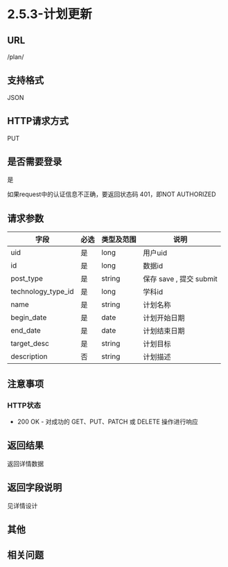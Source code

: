 # 2.5.3-计划更新

## URL

/plan/

## 支持格式

JSON

## HTTP请求方式

PUT

## 是否需要登录

是

如果request中的认证信息不正确，要返回状态码 401，即NOT AUTHORIZED

## 请求参数

字段 | 必选 | 类型及范围 | 说明
----|------|----------|-------------
uid                 |   是   | long    | 用户uid
id                  |   是   | long    | 数据id
post_type           |   是   | string  | 保存 save , 提交 submit
technology_type_id  |   是   | long    | 学科id
name                |   是   | string  | 计划名称
begin_date          |   是   | date    | 计划开始日期
end_date            |   是   | date    | 计划结束日期
target_desc         |   是   | string  | 计划目标
description         |   否   | string  | 计划描述

## 注意事项

### HTTP状态

- 200 OK - 对成功的 GET、PUT、PATCH 或 DELETE 操作进行响应

## 返回结果

返回详情数据

## 返回字段说明

见详情设计

## 其他

## 相关问题
